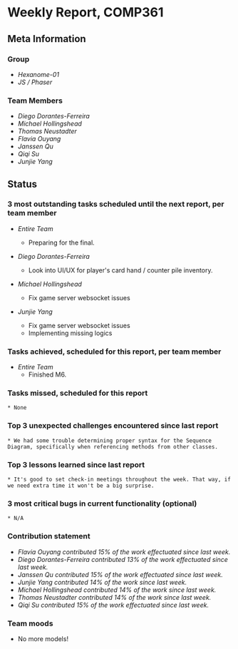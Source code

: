 # Weekly Report, COMP361

## Meta Information

### Group

 * *Hexanome-01*
 * *JS / Phaser*

### Team Members

 * *Diego Dorantes-Ferreira*
 * *Michael Hollingshead*
 * *Thomas Neustadter*
 * *Flavia Ouyang*
 * *Janssen Qu*
 * *Qiqi Su*
 * *Junjie Yang*

## Status

### 3 most outstanding tasks scheduled until the next report, per team member

* *Entire Team*
    * Preparing for the final.

* *Diego Dorantes-Ferreira*
    * Look into UI/UX for player's card hand / counter pile inventory.

* *Michael Hollingshead*
    * Fix game server websocket issues

* *Junjie Yang*
    * Fix game server websocket issues
    * Implementing missing logics
    

### Tasks achieved, scheduled for this report, per team member

* *Entire Team*
    * Finished M6.

### Tasks missed, scheduled for this report

    * None

### Top 3 unexpected challenges encountered since last report

    * We had some trouble determining proper syntax for the Sequence Diagram, specifically when referencing methods from other classes.
    
### Top 3 lessons learned since last report

    * It's good to set check-in meetings throughout the week. That way, if we need extra time it won't be a big surprise.

### 3 most critical bugs in current functionality (optional)

    * N/A

### Contribution statement

 * *Flavia Ouyang contributed 15% of the work effectuated since last week.*
 * *Diego Dorantes-Ferreira contributed 13% of the work effectuated since last week.*
 * *Janssen Qu contributed 15% of the work effectuated since last week.*
 * *Junjie Yang contributed 14% of the work since last week.*
 * *Michael Hollingshead contributed 14% of the work since last week.*
 * *Thomas Neustadter contributed 14% of the work since last week.*
 * *Qiqi Su contributed 15% of the work effectuated since last week.*

### Team moods

 * No more models!
